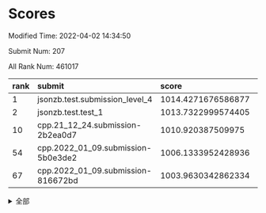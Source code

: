 # Scores

Modified Time: 2022-04-02 14:34:50

Submit Num: 207

All Rank Num: 461017

| rank |               submit               |       score        |       sigma        | pk_num |
| :--- | :--------------------------------- | :----------------- | :----------------- | :----- |
| 1    | jsonzb.test.submission_level_4     | 1014.4271676586877 | 0.8278023459400348 | 8909   |
| 2    | jsonzb.test.test_1                 | 1013.7322999574405 | 0.8078890177200209 | 8912   |
| 10   | cpp.21_12_24.submission-2b2ea0d7   | 1010.920387509975  | 0.7590556928663699 | 8908   |
| 54   | cpp.2022_01_09.submission-5b0e3de2 | 1006.1333952428936 | 0.729514653724594  | 8913   |
| 67   | cpp.2022_01_09.submission-816672bd | 1003.9630342862334 | 0.7161883684266707 | 8909   |


<details>
<summary>全部</summary>

| rank |                 submit                 |       score        |       sigma        | pk_num |
| :--- | :------------------------------------- | :----------------- | :----------------- | :----- |
| 1    | jsonzb.test.submission_level_4         | 1014.4271676586877 | 0.8278023459400348 | 8909   |
| 2    | jsonzb.test.test_1                     | 1013.7322999574405 | 0.8078890177200209 | 8912   |
| 3    | gobigger.level_3.submission_level_3_19 | 1011.2807021764628 | 0.7757590156668336 | 8907   |
| 4    | gobigger.level_3.submission_level_3_12 | 1011.2287626543354 | 0.7524135567105124 | 8911   |
| 5    | gobigger.level_3.submission_level_3_15 | 1011.1979413149868 | 0.7933243200086297 | 8907   |
| 6    | gobigger.level_3.submission_level_3_4  | 1011.1676889186791 | 0.7537863827644974 | 8912   |
| 7    | gobigger.level_3.submission_level_3_31 | 1011.0882868912217 | 0.7493715756148726 | 8905   |
| 8    | gobigger.level_3.submission_level_3_48 | 1011.0009520754995 | 0.7560669414838997 | 8909   |
| 9    | gobigger.level_3.submission_level_3_37 | 1010.9431026107925 | 0.7710010969163533 | 8904   |
| 10   | cpp.21_12_24.submission-2b2ea0d7       | 1010.920387509975  | 0.7590556928663699 | 8908   |
| 11   | gobigger.level_3.submission_level_3_16 | 1010.8933830514716 | 0.7608065328239629 | 8909   |
| 12   | gobigger.level_3.submission_level_3_24 | 1010.8754130667786 | 0.7497959693149034 | 8909   |
| 13   | gobigger.level_3.submission_level_3_5  | 1010.740826790083  | 0.7698814170489912 | 8914   |
| 14   | gobigger.level_3.submission_level_3_25 | 1010.6745160782529 | 0.772505274838265  | 8908   |
| 15   | gobigger.level_3.submission_level_3_13 | 1010.5745391569122 | 0.7518399731569118 | 8910   |
| 16   | gobigger.level_3.submission_level_3_47 | 1010.5103945470302 | 0.7673069994585402 | 8912   |
| 17   | gobigger.level_3.submission_level_3_35 | 1010.4948311203278 | 0.7667699069907067 | 8910   |
| 18   | gobigger.level_3.submission_level_3_20 | 1010.38451368539   | 0.7597141505493987 | 8909   |
| 19   | gobigger.level_3.submission_level_3_7  | 1010.3500037377993 | 0.7570689762807142 | 8909   |
| 20   | gobigger.level_3.submission_level_3_27 | 1010.3306932899022 | 0.7397191165380113 | 8912   |
| 21   | gobigger.level_3.submission_level_3_30 | 1010.3197767349653 | 0.7550038744265225 | 8908   |
| 22   | gobigger.level_3.submission_level_3_17 | 1010.2944211185212 | 0.7538251844430532 | 8913   |
| 23   | gobigger.level_3.submission_level_3_40 | 1010.2874004886446 | 0.7415843135605807 | 8913   |
| 24   | gobigger.level_3.submission_level_3_2  | 1010.2329605430122 | 0.7487806862416448 | 8909   |
| 25   | gobigger.level_3.submission_level_3_22 | 1010.2211769425131 | 0.7673553146733151 | 8915   |
| 26   | gobigger.level_3.submission_level_3_34 | 1010.1798249030754 | 0.7599626169841691 | 8910   |
| 27   | gobigger.level_3.submission_level_3_42 | 1009.9775732533939 | 0.7759476116546015 | 8904   |
| 28   | gobigger.level_3.submission_level_3_38 | 1009.9657707081747 | 0.7438848847319718 | 8911   |
| 29   | gobigger.level_3.submission_level_3_32 | 1009.9610178394706 | 0.7545032303568198 | 8907   |
| 30   | gobigger.level_3.submission_level_3_44 | 1009.9254457697173 | 0.740743658517973  | 8912   |
| 31   | gobigger.level_3.submission_level_3_45 | 1009.8831670792948 | 0.7305852747875065 | 8907   |
| 32   | gobigger.level_3.submission_level_3_8  | 1009.7949850451486 | 0.7626394169204505 | 8908   |
| 33   | gobigger.level_3.submission_level_3_14 | 1009.6928995469699 | 0.757247371709575  | 8912   |
| 34   | gobigger.level_3.submission_level_3_23 | 1009.6889483975469 | 0.7677774053061167 | 8907   |
| 35   | gobigger.level_3.submission_level_3_33 | 1009.6825600248854 | 0.7385798019715475 | 8906   |
| 36   | gobigger.level_3.submission_level_3_0  | 1009.5978429690698 | 0.7810576176683198 | 8909   |
| 37   | gobigger.level_3.submission_level_3_41 | 1009.5439968020117 | 0.7421638091508499 | 8907   |
| 38   | gobigger.level_3.submission_level_3_10 | 1009.5237323787042 | 0.7457480945766687 | 8910   |
| 39   | gobigger.level_3.submission_level_3_28 | 1009.458669140581  | 0.7395556553967408 | 8912   |
| 40   | gobigger.level_3.submission_level_3_26 | 1009.4255530322669 | 0.7639046441902986 | 8909   |
| 41   | gobigger.level_3.submission_level_3_46 | 1009.4096559655261 | 0.7393024692225513 | 8907   |
| 42   | gobigger.level_3.submission_level_3_11 | 1009.3752845920657 | 0.7456310764793629 | 8905   |
| 43   | gobigger.level_3.submission_level_3_9  | 1009.319492539705  | 0.7636966633967723 | 8911   |
| 44   | gobigger.level_3.submission_level_3_39 | 1009.317905962896  | 0.7483475903021044 | 8904   |
| 45   | gobigger.level_3.submission_level_3_29 | 1009.2445300484951 | 0.7370076784326888 | 8914   |
| 46   | gobigger.level_3.submission_level_3_49 | 1008.9148749992066 | 0.7466753876752826 | 8912   |
| 47   | gobigger.level_3.submission_level_3_1  | 1008.8814491777887 | 0.7563083451607655 | 8905   |
| 48   | gobigger.level_3.submission_level_3_43 | 1008.7879393468119 | 0.7584545048145744 | 8909   |
| 49   | gobigger.level_3.submission_level_3_3  | 1008.7683416580131 | 0.7438838694925264 | 8902   |
| 50   | gobigger.level_3.submission_level_3_21 | 1008.5584006349017 | 0.7333304737646326 | 8909   |
| 51   | gobigger.level_3.submission_level_3_6  | 1008.1907770204596 | 0.7243480599429751 | 8907   |
| 52   | gobigger.level_3.submission_level_3_18 | 1008.146791285226  | 0.7641014950954357 | 8907   |
| 53   | gobigger.level_3.submission_level_3_36 | 1007.5213686098051 | 0.7540173948543955 | 8908   |
| 54   | cpp.2022_01_09.submission-5b0e3de2     | 1006.1333952428936 | 0.729514653724594  | 8913   |
| 55   | gobigger.level_1.submission_level_1_1  | 1005.4920252479883 | 0.7194400331102248 | 8912   |
| 56   | gobigger.level_1.submission_level_1_9  | 1005.1412160399501 | 0.728492679283079  | 8908   |
| 57   | gobigger.level_1.submission_level_1_11 | 1005.0137899905933 | 0.7191911886850089 | 8908   |
| 58   | gobigger.level_1.submission_level_1_2  | 1004.4556352433145 | 0.7040066999941859 | 8910   |
| 59   | gobigger.level_1.submission_level_1_17 | 1004.3874652944246 | 0.7209583118087197 | 8907   |
| 60   | gobigger.level_1.submission_level_1_3  | 1004.3703334505367 | 0.7158226245501025 | 8908   |
| 61   | gobigger.level_1.submission_level_1_20 | 1004.2252378978063 | 0.7174986436667428 | 8910   |
| 62   | gobigger.level_1.submission_level_1_44 | 1004.1419436168344 | 0.7232556181381615 | 8905   |
| 63   | gobigger.level_1.submission_level_1_0  | 1004.1388259969619 | 0.7277912942380054 | 8910   |
| 64   | gobigger.level_1.submission_level_1_49 | 1004.0955854846044 | 0.7181480100868645 | 8913   |
| 65   | gobigger.level_1.submission_level_1_47 | 1004.0032608261957 | 0.7157281348898487 | 8905   |
| 66   | gobigger.level_1.submission_level_1_35 | 1003.9949362461472 | 0.7177410478024793 | 8911   |
| 67   | cpp.2022_01_09.submission-816672bd     | 1003.9630342862334 | 0.7161883684266707 | 8909   |
| 68   | gobigger.level_1.submission_level_1_7  | 1003.8957395749542 | 0.7312026545264665 | 8902   |
| 69   | gobigger.level_1.submission_level_1_41 | 1003.8907200377796 | 0.711183075005106  | 8906   |
| 70   | gobigger.level_1.submission_level_1_46 | 1003.8810766205519 | 0.7159613389195131 | 8910   |
| 71   | gobigger.level_1.submission_level_1_18 | 1003.8136519445037 | 0.7196280986726916 | 8916   |
| 72   | gobigger.level_1.submission_level_1_22 | 1003.7409834355784 | 0.7178461497982059 | 8909   |
| 73   | gobigger.level_1.submission_level_1_36 | 1003.6957810464313 | 0.708899702087693  | 8911   |
| 74   | gobigger.level_1.submission_level_1_38 | 1003.6672837973908 | 0.7269630169772014 | 8908   |
| 75   | gobigger.level_1.submission_level_1_29 | 1003.5872530529566 | 0.716306079985313  | 8907   |
| 76   | gobigger.level_1.submission_level_1_14 | 1003.5621355505734 | 0.7008595490313899 | 8911   |
| 77   | gobigger.level_1.submission_level_1_12 | 1003.5541042095507 | 0.7112457105316169 | 8912   |
| 78   | gobigger.level_1.submission_level_1_40 | 1003.542064413445  | 0.7128233365969846 | 8906   |
| 79   | gobigger.level_1.submission_level_1_10 | 1003.5360017314695 | 0.7192485216503659 | 8907   |
| 80   | gobigger.level_1.submission_level_1_45 | 1003.4930168883136 | 0.7039223114709299 | 8910   |
| 81   | gobigger.level_1.submission_level_1_30 | 1003.3967813832389 | 0.7099659529796835 | 8910   |
| 82   | gobigger.level_1.submission_level_1_26 | 1003.3870468998623 | 0.7153419546981865 | 8907   |
| 83   | gobigger.level_1.submission_level_1_28 | 1003.3753324356568 | 0.7104394226292329 | 8912   |
| 84   | gobigger.level_1.submission_level_1_31 | 1003.3591611035108 | 0.7175536844849015 | 8899   |
| 85   | gobigger.level_1.submission_level_1_48 | 1003.2395985142019 | 0.7215845608638112 | 8905   |
| 86   | gobigger.level_1.submission_level_1_37 | 1003.2022200376647 | 0.7162531565992617 | 8911   |
| 87   | gobigger.level_1.submission_level_1_27 | 1003.1794145555158 | 0.7145873046669784 | 8911   |
| 88   | gobigger.level_1.submission_level_1_43 | 1002.9582156207266 | 0.7181401587378662 | 8908   |
| 89   | gobigger.level_1.submission_level_1_6  | 1002.9495551542261 | 0.7151810295099277 | 8908   |
| 90   | gobigger.level_1.submission_level_1_33 | 1002.9212106706447 | 0.7211808145562834 | 8908   |
| 91   | gobigger.level_1.submission_level_1_32 | 1002.8170457155323 | 0.7166886210598873 | 8913   |
| 92   | gobigger.level_1.submission_level_1_5  | 1002.8160391658814 | 0.7278672471026494 | 8906   |
| 93   | gobigger.level_1.submission_level_1_4  | 1002.7895810573897 | 0.7152097855456946 | 8912   |
| 94   | gobigger.level_1.submission_level_1_34 | 1002.6775464946965 | 0.70394720936175   | 8912   |
| 95   | gobigger.level_1.submission_level_1_19 | 1002.6399071980412 | 0.7081777498904605 | 8904   |
| 96   | gobigger.level_1.submission_level_1_16 | 1002.631047829622  | 0.7157653543513705 | 8908   |
| 97   | gobigger.level_1.submission_level_1_23 | 1002.5405540882618 | 0.7050487678682786 | 8907   |
| 98   | gobigger.level_1.submission_level_1_25 | 1002.5088342360284 | 0.7167922548628209 | 8909   |
| 99   | gobigger.level_1.submission_level_1_8  | 1002.4920169942195 | 0.7125537719808145 | 8913   |
| 100  | gobigger.level_1.submission_level_1_42 | 1002.4768542599253 | 0.7160880715566232 | 8908   |
| 101  | gobigger.level_1.submission_level_1_13 | 1002.3972155982693 | 0.7106683018152867 | 8911   |
| 102  | gobigger.level_1.submission_level_1_21 | 1002.2537890167387 | 0.7116668097755258 | 8910   |
| 103  | gobigger.level_1.submission_level_1_24 | 1002.1990700201068 | 0.7112112765863908 | 8907   |
| 104  | gobigger.level_1.submission_level_1_15 | 1002.1872407861011 | 0.7196687520419977 | 8911   |
| 105  | gobigger.level_1.submission_level_1_39 | 1001.3133061703572 | 0.7128133939401391 | 8909   |
| 106  | gobigger.random.submission_random_29   | 997.4999943608817  | 0.7007108320942608 | 8916   |
| 107  | gobigger.random.submission_random_12   | 997.3624024455103  | 0.6967733237535577 | 8907   |
| 108  | gobigger.random.submission_random_31   | 997.0365742355777  | 0.6950808945212444 | 8904   |
| 109  | gobigger.random.submission_random_6    | 996.9737884964951  | 0.7123947720660896 | 8912   |
| 110  | gobigger.random.submission_random_1    | 996.6009553958255  | 0.7155475528454261 | 8911   |
| 111  | gobigger.random.submission_random_10   | 996.5882201432671  | 0.700592429077884  | 8906   |
| 112  | gobigger.random.submission_random_36   | 996.5865040513623  | 0.701039819889758  | 8910   |
| 113  | gobigger.random.submission_random_19   | 996.5695269153538  | 0.7168057202886902 | 8908   |
| 114  | gobigger.random.submission_random_48   | 996.4618174551209  | 0.7079210025495982 | 8913   |
| 115  | gobigger.random.submission_random_43   | 996.4066886553842  | 0.7099853799434802 | 8911   |
| 116  | gobigger.random.submission_random_26   | 996.3975856808826  | 0.7152592956463616 | 8904   |
| 117  | gobigger.random.submission_random_11   | 996.3767919305144  | 0.706833258467644  | 8907   |
| 118  | gobigger.random.submission_random_23   | 996.3170173332637  | 0.7159316652091584 | 8912   |
| 119  | gobigger.random.submission_random_9    | 996.289394523105   | 0.7187643009301139 | 8909   |
| 120  | gobigger.random.submission_random_21   | 996.2840044233452  | 0.71499972413744   | 8912   |
| 121  | gobigger.random.submission_random_4    | 996.2698353742646  | 0.6976250461492459 | 8910   |
| 122  | gobigger.random.submission_random_18   | 996.2597432099794  | 0.7111562713230133 | 8907   |
| 123  | gobigger.random.submission_random_49   | 996.2314424667508  | 0.7207683358852119 | 8908   |
| 124  | gobigger.random.submission_random_3    | 996.2279706932687  | 0.720972238123082  | 8912   |
| 125  | gobigger.random.submission_random_42   | 996.2273412572997  | 0.711500146064692  | 8908   |
| 126  | gobigger.random.submission_random_2    | 996.2251663079442  | 0.7058769369210661 | 8903   |
| 127  | gobigger.random.submission_random_5    | 996.2056290417719  | 0.7078929339230906 | 8904   |
| 128  | gobigger.random.submission_random_37   | 996.1840740749869  | 0.720152695705015  | 8904   |
| 129  | gobigger.random.submission_random_22   | 996.1819057862998  | 0.7198795082938686 | 8911   |
| 130  | gobigger.random.submission_random_38   | 996.1787245547326  | 0.7128473890331942 | 8908   |
| 131  | gobigger.random.submission_random_14   | 996.1323144219833  | 0.7026342552492181 | 8911   |
| 132  | gobigger.random.submission_random_15   | 996.1180242923067  | 0.7083143958041237 | 8909   |
| 133  | gobigger.random.submission_random_24   | 996.107796596402   | 0.700927028820867  | 8907   |
| 134  | gobigger.random.submission_random_0    | 996.0824215552159  | 0.7149023201142121 | 8908   |
| 135  | gobigger.random.submission_random_33   | 996.0462533707037  | 0.7110084269184243 | 8908   |
| 136  | gobigger.random.submission_random_30   | 996.0436380064428  | 0.718610999341301  | 8913   |
| 137  | gobigger.random.submission_random_45   | 995.9871626179938  | 0.7144001191457325 | 8905   |
| 138  | gobigger.random.submission_random_7    | 995.9792883074217  | 0.7174950109281211 | 8908   |
| 139  | gobigger.random.submission_random_44   | 995.972374771359   | 0.707291811594652  | 8915   |
| 140  | gobigger.random.submission_random_35   | 995.9603338308283  | 0.7047018345601415 | 8907   |
| 141  | gobigger.random.submission_random_17   | 995.850049124878   | 0.7144136959796241 | 8913   |
| 142  | gobigger.random.submission_random_27   | 995.8069063231712  | 0.7068411879393702 | 8909   |
| 143  | gobigger.random.submission_random_32   | 995.7957740346161  | 0.709127161920525  | 8904   |
| 144  | gobigger.random.submission_random_16   | 995.7938000882604  | 0.7051554834439909 | 8910   |
| 145  | gobigger.random.submission_random_40   | 995.7712271133946  | 0.7006702606224282 | 8905   |
| 146  | gobigger.random.submission_random_8    | 995.7675431358089  | 0.7209652444289427 | 8908   |
| 147  | gobigger.random.submission_random_47   | 995.5943052628256  | 0.7157730431112629 | 8909   |
| 148  | gobigger.random.submission_random_39   | 995.568436704588   | 0.7045967621433307 | 8906   |
| 149  | gobigger.random.submission_random_13   | 995.5476547512544  | 0.7197827481053979 | 8906   |
| 150  | gobigger.random.submission_random_25   | 995.3735233895434  | 0.7132055614818077 | 8915   |
| 151  | gobigger.random.submission_random_34   | 995.340103583172   | 0.7230601486046817 | 8904   |
| 152  | gobigger.random.submission_random_20   | 995.3367274403082  | 0.7159404958392072 | 8908   |
| 153  | gobigger.random.submission_random_41   | 995.3219536639135  | 0.7149620118475211 | 8904   |
| 154  | gobigger.random.submission_random_46   | 995.1363844057217  | 0.7367357757391921 | 8906   |
| 155  | gobigger.random.submission_random_28   | 994.8457151995101  | 0.7101377175349614 | 8910   |
| 156  | gobigger.level_2.submission_level_2_35 | 994.2909898783189  | 0.7295122081363035 | 8909   |
| 157  | gobigger.level_2.submission_level_2_43 | 994.2388823551267  | 0.729428935766982  | 8909   |
| 158  | gobigger.level_2.submission_level_2_36 | 994.1374264521471  | 0.7204818174757113 | 8905   |
| 159  | gobigger.level_2.submission_level_2_27 | 993.0881091428436  | 0.7326231959047149 | 8908   |
| 160  | gobigger.level_2.submission_level_2_19 | 993.0721568717478  | 0.7340069764671384 | 8914   |
| 161  | gobigger.level_2.submission_level_2_4  | 993.0542963675497  | 0.7339565636469699 | 8906   |
| 162  | gobigger.level_2.submission_level_2_32 | 993.0204711882799  | 0.7508924487858936 | 8912   |
| 163  | gobigger.level_2.submission_level_2_16 | 992.771640768893   | 0.7478361233228022 | 8904   |
| 164  | gobigger.level_2.submission_level_2_18 | 992.7270618729932  | 0.7300823237319044 | 8908   |
| 165  | gobigger.level_2.submission_level_2_49 | 992.719579320376   | 0.7420019112073497 | 8906   |
| 166  | gobigger.level_2.submission_level_2_40 | 992.6455378966338  | 0.7313710404779524 | 8904   |
| 167  | gobigger.level_2.submission_level_2_46 | 992.6335729615554  | 0.7484207627005895 | 8907   |
| 168  | gobigger.level_2.submission_level_2_41 | 992.5757795437922  | 0.7461784580577461 | 8912   |
| 169  | gobigger.level_2.submission_level_2_37 | 992.5396542323649  | 0.7559069776749365 | 8908   |
| 170  | gobigger.level_2.submission_level_2_34 | 992.5323071123801  | 0.7410292627014683 | 8907   |
| 171  | gobigger.level_2.submission_level_2_12 | 992.5072958560266  | 0.750491087044947  | 8905   |
| 172  | gobigger.level_2.submission_level_2_5  | 992.4822731941273  | 0.7563419103945208 | 8906   |
| 173  | gobigger.level_2.submission_level_2_15 | 992.37105362623    | 0.7527570093763599 | 8905   |
| 174  | gobigger.level_2.submission_level_2_28 | 992.3340895816333  | 0.740562899386493  | 8913   |
| 175  | gobigger.level_2.submission_level_2_47 | 992.3040529431458  | 0.7561094779726565 | 8906   |
| 176  | gobigger.level_2.submission_level_2_30 | 992.2654085517107  | 0.7463979034499325 | 8906   |
| 177  | gobigger.level_2.submission_level_2_7  | 992.2594555998064  | 0.7402990070238499 | 8910   |
| 178  | gobigger.level_2.submission_level_2_31 | 992.1040208353845  | 0.7592787343566441 | 8908   |
| 179  | gobigger.level_2.submission_level_2_3  | 992.086900599427   | 0.7334324789494758 | 8913   |
| 180  | gobigger.level_2.submission_level_2_10 | 991.9718869893288  | 0.7439180009211543 | 8907   |
| 181  | gobigger.level_2.submission_level_2_25 | 991.9612310422075  | 0.7580871767810241 | 8904   |
| 182  | gobigger.level_2.submission_level_2_24 | 991.8754767888303  | 0.762730867743984  | 8911   |
| 183  | gobigger.level_2.submission_level_2_14 | 991.7641487601355  | 0.7516012757910572 | 8909   |
| 184  | gobigger.level_2.submission_level_2_33 | 991.7357149879191  | 0.7523435376558261 | 8907   |
| 185  | gobigger.level_2.submission_level_2_1  | 991.6961208424448  | 0.7517935552990895 | 8907   |
| 186  | gobigger.level_2.submission_level_2_11 | 991.6864819643529  | 0.7536489595531731 | 8909   |
| 187  | gobigger.level_2.submission_level_2_45 | 991.5947864844856  | 0.7418142243628668 | 8910   |
| 188  | gobigger.level_2.submission_level_2_21 | 991.4421675239882  | 0.7568090471583498 | 8910   |
| 189  | gobigger.level_2.submission_level_2_20 | 991.4124376244528  | 0.7627656632112177 | 8909   |
| 190  | gobigger.level_2.submission_level_2_26 | 991.389296836443   | 0.7676487702811456 | 8909   |
| 191  | gobigger.level_2.submission_level_2_42 | 991.3702676316407  | 0.7745647287489729 | 8913   |
| 192  | gobigger.level_2.submission_level_2_8  | 991.3683102112008  | 0.7453636411296868 | 8900   |
| 193  | gobigger.level_2.submission_level_2_22 | 991.3680155240778  | 0.7768033073156618 | 8910   |
| 194  | gobigger.level_2.submission_level_2_0  | 991.3362307063828  | 0.7357155572028343 | 8908   |
| 195  | gobigger.level_2.submission_level_2_39 | 991.3105934941141  | 0.7573223607816222 | 8908   |
| 196  | gobigger.level_2.submission_level_2_44 | 991.2516910538309  | 0.7714721244145225 | 8904   |
| 197  | gobigger.level_2.submission_level_2_9  | 991.192943014048   | 0.7600868120684079 | 8902   |
| 198  | gobigger.level_2.submission_level_2_48 | 991.0340715824553  | 0.7792424205562366 | 8908   |
| 199  | gobigger.level_2.submission_level_2_6  | 990.960079257755   | 0.7513530961297141 | 8911   |
| 200  | gobigger.level_2.submission_level_2_29 | 990.9138504085093  | 0.7627612130986055 | 8910   |
| 201  | gobigger.level_2.submission_level_2_13 | 990.869612042458   | 0.7615996470628165 | 8907   |
| 202  | gobigger.level_2.submission_level_2_2  | 990.5416215578796  | 0.7769117750266276 | 8906   |
| 203  | gobigger.level_2.submission_level_2_38 | 990.4608421403638  | 0.7616329857332058 | 8908   |
| 204  | gobigger.level_2.submission_level_2_23 | 990.1050920816539  | 0.7757652471525361 | 8904   |
| 205  | gobigger.level_2.submission_level_2_17 | 989.6675430635092  | 0.766992555062665  | 8908   |
| 206  | gobigger.none.submission_none_0        | 979.0449056753166  | 1.3839152869463733 | 8909   |
| 207  | gobigger.none.submission_none_1        | 974.0158588369048  | 1.7911926066636872 | 8909   |

</details>